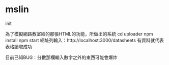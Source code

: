 # mslin
init

為了模擬網路教室給的那張HTML的功能，所做出的系統
cd uploader
npm install
npm start
網址列輸入：http://localhost:3000/datasheets
有資料就代表表格讀取成功

目前已知BUG：分數那欄輸入數字之外的東西可能會爆炸

